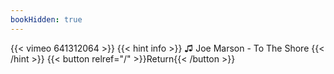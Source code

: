 ```yaml
---
bookHidden: true
---
```


{{< vimeo 641312064 >}}
{{< hint info >}}
♫ Joe Marson - To The Shore
{{< /hint >}}
{{< button relref="/" >}}Return{{< /button >}}
